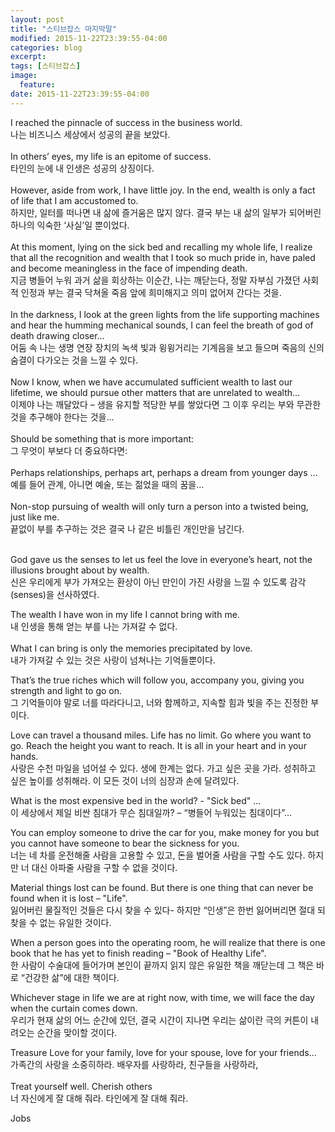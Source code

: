 ```yaml
---
layout: post
title: "스티브잡스 마지막말"
modified: 2015-11-22T23:39:55-04:00
categories: blog
excerpt:
tags: [스티브잡스]
image:
  feature:
date: 2015-11-22T23:39:55-04:00
---
```


I reached the pinnacle of success in the business world.<br>
나는 비즈니스 세상에서 성공의 끝을 보았다.<br><br>
In others’ eyes, my life is an epitome of success.<br>
타인의 눈에 내 인생은 성공의 상징이다.<br><br>
However, aside from work, I have little joy. In the end, wealth is only a fact of life that I am accustomed to.<br>
​하지만, 일터를 떠나면 내 삶에 즐거움은 많지 않다. 결국 부는 내 삶의 일부가 되어버린 하나의 익숙한 ‘사실’일 뿐이었다.<br><br>
At this moment, lying on the sick bed and recalling my whole life, I realize that all the recognition and wealth that I took so much pride in, have paled and become meaningless in the face of impending death.<br>
지금 병들어 누워 과거 삶을 회상하는 이순간, 나는 깨닫는다, 정말 자부심 가졌던 사회적 인정과 부는 결국 닥쳐올 죽음 앞에 희미해지고 의미 없어져 간다는 것을.<br><br>
In the darkness, I look at the green lights from the life supporting machines and hear the humming mechanical sounds, I can feel the breath of god of death drawing closer…<br>
어둠 속 나는 생명 연장 장치의 녹색 빛과 윙윙거리는 기계음을 보고 들으며 죽음의 신의 숨결이 다가오는 것을 느낄 수 있다.<br><br>
Now I know, when we have accumulated sufficient wealth to last our lifetime, we should pursue other matters that are unrelated to wealth…<br>
이제야 나는 깨달았다 – 생을 유지할 적당한 부를 쌓았다면 그 이후 우리는 부와 무관한 것을 추구해야 한다는 것을…<br><br>
Should be something that is more important:<br>
그 무엇이 부보다 더 중요하다면:<br><br>
Perhaps relationships, perhaps art, perhaps a dream from younger days ...<br>
예를 들어 관계, 아니면 예술, 또는 젊었을 때의 꿈을…<br><br>
Non-stop pursuing of wealth will only turn a person into a twisted being, just like me.<br>
끝없이 부를 추구하는 것은 결국 나 같은 비틀린 개인만을 남긴다.<br><br>
 
God gave us the senses to let us feel the love in everyone’s heart, not the illusions brought about by wealth.<br>
신은 우리에게 부가 가져오는 환상이 아닌 만인이 가진 사랑을 느낄 수 있도록 감각(senses)을 선사하였다.<br>
 
The wealth I have won in my life I cannot bring with me.<br>
내 인생을 통해 얻는 부를 나는 가져갈 수 없다.<br><br>
What I can bring is only the memories precipitated by love.<br>
내가 가져갈 수 있는 것은 사랑이 넘쳐나는 기억들뿐이다.<br>
 
That’s the true riches which will follow you, accompany you, giving you strength and light to go on.<br>
그 기억들이야 말로 너를 따라다니고, 너와 함께하고, 지속할 힘과 빛을 주는 진정한 부이다.<br>
 
Love can travel a thousand miles. Life has no limit. Go where you want to go. Reach the height you want to reach. It is all in your heart and in your hands.<br>
사랑은 수천 마일을 넘어설 수 있다. 생에 한계는 없다. 가고 싶은 곳을 가라. 성취하고 싶은 높이를 성취해라. 이 모든 것이 너의 심장과 손에 달려있다.<br>
 
What is the most expensive bed in the world? - "Sick bed" …<br>
이 세상에서 제일 비싼 침대가 무슨 침대일까? – “병들어 누워있는 침대이다”…<br>
 
You can employ someone to drive the car for you, make money for you but you cannot have someone to bear the sickness for you.<br>
너는 네 차를 운전해줄 사람을 고용할 수 있고, 돈을 벌어줄 사람을 구할 수도 있다. 하지만 너 대신 아파줄 사람을 구할 수 없을 것이다.<br>
 
Material things lost can be found. But there is one thing that can never be found when it is lost – "Life".<br>
잃어버린 물질적인 것들은 다시 찾을 수 있다- 하지만 “인생”은 한번 잃어버리면 절대 되찾을 수 없는 유일한 것이다.<br>
 
When a person goes into the operating room, he will realize that there is one book that he has yet to finish reading – "Book of Healthy Life".<br>
한 사람이 수술대에 들어가며 본인이 끝까지 읽지 않은 유일한 책을 깨닫는데 그 책은 바로 “건강한 삶”에 대한 책이다.<br>
 
Whichever stage in life we are at right now, with time, we will face the day when the curtain comes down.<br>
우리가 현재 삶의 어느 순간에 있던, 결국 시간이 지나면 우리는 삶이란 극의 커튼이 내려오는 순간을 맞이할 것이다.<br>
 
Treasure Love for your family, love for your spouse, love for your friends...<br>
가족간의 사랑을 소중히하라. 배우자를 사랑하라, 친구들을 사랑하라,<br><br>
Treat yourself well. Cherish others<br>
너 자신에게 잘 대해 줘라. 타인에게 잘 대해 줘라.<br>




Jobs

